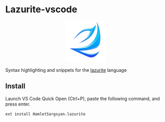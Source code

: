 # Lazurite-vscode


<center>
<img src="/assets/icon.png">
</center>

Syntax highlighting and snippets for the [lazurite](https://github.com/ArtyomKingmang/Lazurite) language


## Install

Launch VS Code Quick Open (Ctrl+P), paste the following command, and press enter.

```
ext install HamletSargsyan.lazurite
```